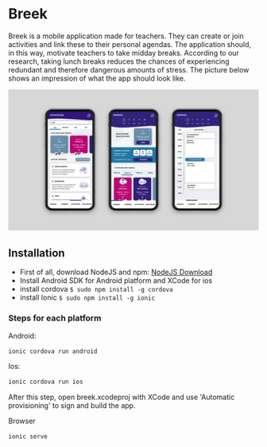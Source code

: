 # Breek

Breek is a mobile application made for teachers. They can create or join activities and link these to their personal agendas.
The application should, in this way, motivate teachers to take midday breaks. According to our research, taking lunch breaks reduces the chances of experiencing redundant and therefore dangerous amounts of stress.
The picture below shows an impression of what the app should look like.

![Application screens](/src/assets/Mockup_phone.png)

## Installation
- First of all, download NodeJS and npm: [NodeJS Download](https://nodejs.org/en/)
- Install Android SDK for Android platform and XCode for ios
- install cordova `$ sudo npm install -g cordova`
- install Ionic `$ sudo npm install -g ionic`

### Steps for each platform

Android:
```bash
ionic cordova run android
```

Ios:
```bash
ionic cordova run ios
```
After this step, open breek.xcodeproj with XCode and use 'Automatic provisioning' to sign and build the app.

Browser
```bash
ionic serve
```
